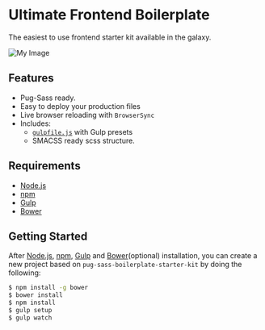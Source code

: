 
# Ultimate Frontend Boilerplate

The easiest to use frontend starter kit available in the galaxy.

![My Image](https://raw.github.com/johndavedecano/ultimate-frontend-boilerplate/master/screenshot.jpg)

## Features

  * Pug-Sass ready.
  * Easy to deploy your production files
  * Live browser reloading with `BrowserSync`
  * Includes:
    * [`gulpfile.js`](http://gulpjs.com/) with Gulp presets
    * SMACSS ready scss structure.

## Requirements

* [Node.js](https://nodejs.org)
* [npm](https://www.npmjs.com)
* [Gulp](http://gulpjs.com/)
* [Bower](https://bower.io/)

## Getting Started

After [Node.js](https://nodejs.org/en/download/), [npm](https://docs.npmjs.com/getting-started/installing-node), [Gulp](https://github.com/gulpjs/gulp/blob/master/docs/getting-started.md) and [Bower](https://bower.io/#install-bower)(optional) installation, you can create a new project based on `pug-sass-boilerplate-starter-kit` by doing the following:

```bash
$ npm install -g bower
$ bower install
$ npm install
$ gulp setup
$ gulp watch
```


